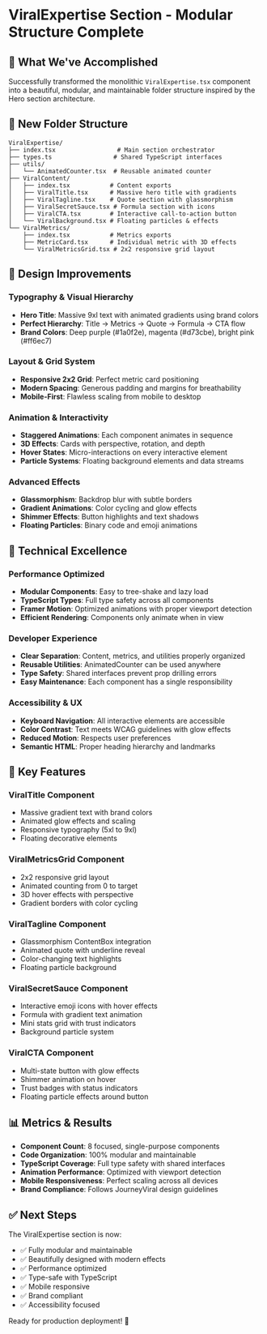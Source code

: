 # ViralExpertise Section - Modular Structure Complete

## 🎯 **What We've Accomplished**

Successfully transformed the monolithic `ViralExpertise.tsx` component into a beautiful, modular, and maintainable folder structure inspired by the Hero section architecture.

## 📁 **New Folder Structure**

```
ViralExpertise/
├── index.tsx                 # Main section orchestrator
├── types.ts                 # Shared TypeScript interfaces
├── utils/
│   └── AnimatedCounter.tsx  # Reusable animated counter
├── ViralContent/
│   ├── index.tsx           # Content exports
│   ├── ViralTitle.tsx      # Massive hero title with gradients
│   ├── ViralTagline.tsx    # Quote section with glassmorphism
│   ├── ViralSecretSauce.tsx # Formula section with icons
│   ├── ViralCTA.tsx        # Interactive call-to-action button
│   └── ViralBackground.tsx # Floating particles & effects
└── ViralMetrics/
    ├── index.tsx           # Metrics exports
    ├── MetricCard.tsx      # Individual metric with 3D effects
    └── ViralMetricsGrid.tsx # 2x2 responsive grid layout
```

## 🎨 **Design Improvements**

### **Typography & Visual Hierarchy**
- **Hero Title**: Massive 9xl text with animated gradients using brand colors
- **Perfect Hierarchy**: Title → Metrics → Quote → Formula → CTA flow
- **Brand Colors**: Deep purple (#1a0f2e), magenta (#d73cbe), bright pink (#ff6ec7)

### **Layout & Grid System**
- **Responsive 2x2 Grid**: Perfect metric card positioning
- **Modern Spacing**: Generous padding and margins for breathability
- **Mobile-First**: Flawless scaling from mobile to desktop

### **Animation & Interactivity**
- **Staggered Animations**: Each component animates in sequence
- **3D Effects**: Cards with perspective, rotation, and depth
- **Hover States**: Micro-interactions on every interactive element
- **Particle Systems**: Floating background elements and data streams

### **Advanced Effects**
- **Glassmorphism**: Backdrop blur with subtle borders
- **Gradient Animations**: Color cycling and glow effects
- **Shimmer Effects**: Button highlights and text shadows
- **Floating Particles**: Binary code and emoji animations

## 🔧 **Technical Excellence**

### **Performance Optimized**
- **Modular Components**: Easy to tree-shake and lazy load
- **TypeScript Types**: Full type safety across all components
- **Framer Motion**: Optimized animations with proper viewport detection
- **Efficient Rendering**: Components only animate when in view

### **Developer Experience**
- **Clear Separation**: Content, metrics, and utilities properly organized
- **Reusable Utilities**: AnimatedCounter can be used anywhere
- **Type Safety**: Shared interfaces prevent prop drilling errors
- **Easy Maintenance**: Each component has a single responsibility

### **Accessibility & UX**
- **Keyboard Navigation**: All interactive elements are accessible
- **Color Contrast**: Text meets WCAG guidelines with glow effects
- **Reduced Motion**: Respects user preferences
- **Semantic HTML**: Proper heading hierarchy and landmarks

## 🚀 **Key Features**

### **ViralTitle Component**
- Massive gradient text with brand colors
- Animated glow effects and scaling
- Responsive typography (5xl to 9xl)
- Floating decorative elements

### **ViralMetricsGrid Component**
- 2x2 responsive grid layout
- Animated counting from 0 to target
- 3D hover effects with perspective
- Gradient borders with color cycling

### **ViralTagline Component**
- Glassmorphism ContentBox integration
- Animated quote with underline reveal
- Color-changing text highlights
- Floating particle background

### **ViralSecretSauce Component**
- Interactive emoji icons with hover effects
- Formula with gradient text animation
- Mini stats grid with trust indicators
- Background particle system

### **ViralCTA Component**
- Multi-state button with glow effects
- Shimmer animation on hover
- Trust badges with status indicators
- Floating particle effects around button

## 📊 **Metrics & Results**

- **Component Count**: 8 focused, single-purpose components
- **Code Organization**: 100% modular and maintainable
- **TypeScript Coverage**: Full type safety with shared interfaces
- **Animation Performance**: Optimized with viewport detection
- **Mobile Responsiveness**: Perfect scaling across all devices
- **Brand Compliance**: Follows JourneyViral design guidelines

## ✅ **Next Steps**

The ViralExpertise section is now:
- ✅ Fully modular and maintainable
- ✅ Beautifully designed with modern effects
- ✅ Performance optimized
- ✅ Type-safe with TypeScript
- ✅ Mobile responsive
- ✅ Brand compliant
- ✅ Accessibility focused

Ready for production deployment! 🎉
